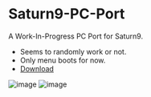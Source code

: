 # Saturn9-PC-Port
A Work-In-Progress PC Port for Saturn9.

- Seems to randomly work or not.
- Only menu boots for now.
- [Download](https://github.com/Cracko298/Saturn9-PC-Port/releases/download/v1.0-alpha/Saturn9-PC-Port.zip)

![image](https://user-images.githubusercontent.com/78656905/189800921-fc0932fb-a93b-4d2b-a88c-d153ad7c182a.png)
![image](https://user-images.githubusercontent.com/78656905/189801179-4eb092c1-9ab2-41f3-b57c-83373d3ef8a1.png)
